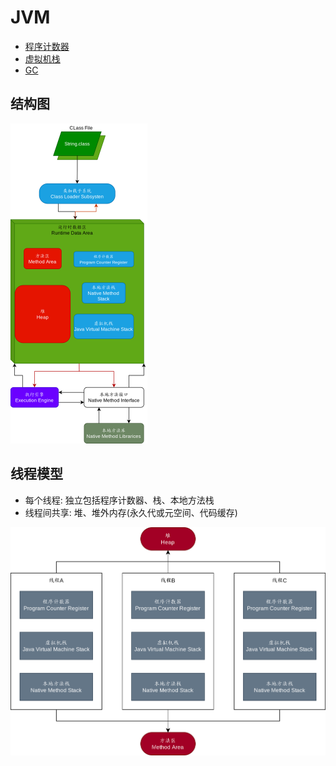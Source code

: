 # JVM

- [程序计数器](readme/JVMPC.md)
- [虚拟机栈](readme/JVMStack.md)
- [GC](readme/GC.md)

## 结构图

<img src="readme/static/image/JVM_Struct.png" alt="JVM结构图" style="zoom:50%;" />

## 线程模型

- 每个线程: 独立包括程序计数器、栈、本地方法栈
- 线程间共享: 堆、堆外内存(永久代或元空间、代码缓存)

<img src="readme/static/image/JVM_Thread_Struct.png" alt="JVM线程模型" style="zoom:50%;" />